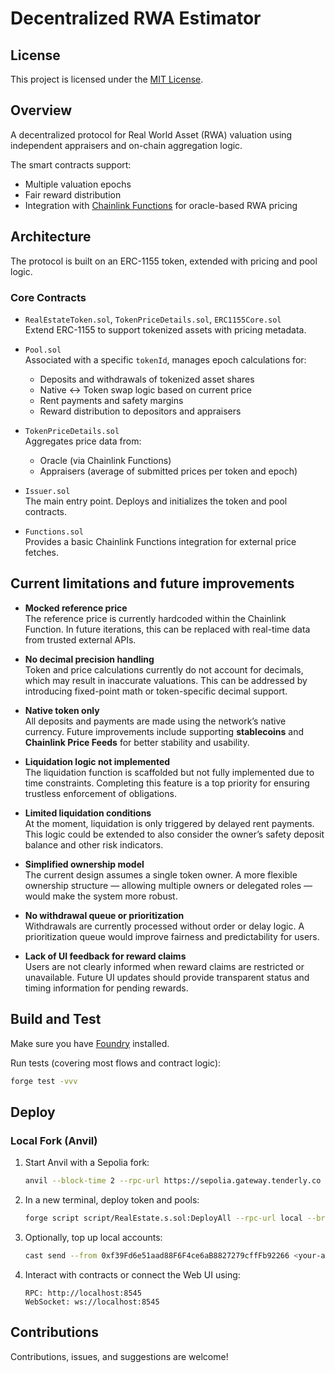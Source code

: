 # Decentralized RWA Estimator

## License

This project is licensed under the [MIT License](LICENSE).

## Overview

A decentralized protocol for Real World Asset (RWA) valuation using independent appraisers and on-chain aggregation logic.

The smart contracts support:
- Multiple valuation epochs
- Fair reward distribution
- Integration with [Chainlink Functions](https://docs.chain.link/chainlink-functions) for oracle-based RWA pricing

## Architecture

The protocol is built on an ERC-1155 token, extended with pricing and pool logic.

### Core Contracts

- `RealEstateToken.sol`, `TokenPriceDetails.sol`, `ERC1155Core.sol`  
  Extend ERC-1155 to support tokenized assets with pricing metadata.

- `Pool.sol`  
  Associated with a specific `tokenId`, manages epoch calculations for:
  - Deposits and withdrawals of tokenized asset shares
  - Native <-> Token swap logic based on current price
  - Rent payments and safety margins
  - Reward distribution to depositors and appraisers

- `TokenPriceDetails.sol`  
  Aggregates price data from:
  - Oracle (via Chainlink Functions)
  - Appraisers (average of submitted prices per token and epoch)

- `Issuer.sol`  
  The main entry point. Deploys and initializes the token and pool contracts.

- `Functions.sol`  
  Provides a basic Chainlink Functions integration for external price fetches.

## Current limitations and future improvements
- **Mocked reference price**  
  The reference price is currently hardcoded within the Chainlink Function. In future iterations, this can be replaced with real-time data from trusted external APIs.

- **No decimal precision handling**  
  Token and price calculations currently do not account for decimals, which may result in inaccurate valuations. This can be addressed by introducing fixed-point math or token-specific decimal support.

- **Native token only**  
  All deposits and payments are made using the network’s native currency. Future improvements include supporting **stablecoins** and **Chainlink Price Feeds** for better stability and usability.

- **Liquidation logic not implemented**  
  The liquidation function is scaffolded but not fully implemented due to time constraints. Completing this feature is a top priority for ensuring trustless enforcement of obligations.

- **Limited liquidation conditions**  
  At the moment, liquidation is only triggered by delayed rent payments. This logic could be extended to also consider the owner’s safety deposit balance and other risk indicators.

- **Simplified ownership model**  
  The current design assumes a single token owner. A more flexible ownership structure — allowing multiple owners or delegated roles — would make the system more robust.

- **No withdrawal queue or prioritization**  
  Withdrawals are currently processed without order or delay logic. A prioritization queue would improve fairness and predictability for users.

- **Lack of UI feedback for reward claims**  
  Users are not clearly informed when reward claims are restricted or unavailable. Future UI updates should provide transparent status and timing information for pending rewards.


## Build and Test

Make sure you have [Foundry](https://getfoundry.sh/) installed.

Run tests (covering most flows and contract logic):

```bash
forge test -vvv
```

## Deploy

### Local Fork (Anvil)

1. Start Anvil with a Sepolia fork:

   ```bash
   anvil --block-time 2 --rpc-url https://sepolia.gateway.tenderly.co
   ```

2. In a new terminal, deploy token and pools:

   ```bash
   forge script script/RealEstate.s.sol:DeployAll --rpc-url local --broadcast
   ```

3. Optionally, top up local accounts:

   ```bash
   cast send --from 0xf39Fd6e51aad88F6F4ce6aB8827279cffFb92266 <your-address> --value "6 ether" --unlocked
   ```

4. Interact with contracts or connect the Web UI using:

   ```
   RPC: http://localhost:8545  
   WebSocket: ws://localhost:8545
   ```

## Contributions

Contributions, issues, and suggestions are welcome!

